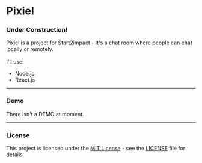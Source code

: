 # Pixiel
### Under Construction!

Pixiel is a project for Start2impact - It's a chat room where people can chat locally or remotely.
<br>
<br>
I'll use:
- Node.js
- React.js

--- 

### Demo
There isn't a DEMO at moment.

---

### License

This project is licensed under the [MIT License](https://opensource.org/licenses/MIT) - see the [LICENSE](LICENSE) file for details.
